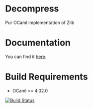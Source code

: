 Decompress
==========

Pur OCaml implementation of Zlib

Documentation
=============

You can find it [here](http://oklm-wsh.github.io/Decompress/doc).

Build Requirements
==================

 * OCaml >= 4.02.0

[![Build Status](https://travis-ci.org/oklm-wsh/Decompress.svg)](https://travis-ci.org/oklm-wsh/Decompress)
